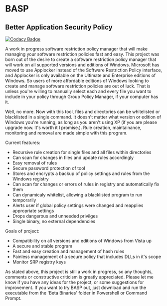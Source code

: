 # BASP
## Better Application Security Policy

[![Codacy Badge](https://api.codacy.com/project/badge/Grade/d7d090fa8cd249ef92bb0139b824038f)](https://www.codacy.com/app/capnspacehook/Better-Application-Security-Policy?utm_source=github.com&amp;utm_medium=referral&amp;utm_content=capnspacehook/Better-Application-Security-Policy&amp;utm_campaign=Badge_Grade)

A work in progress software restriction policy manager that will make managing your software restriction policies fast and easy. This project was born out of the desire to create a software restriction policy manager that will work on all supported versions and editions of Windows. Microsoft has moved to use Applocker instead of the Software Restriction Policy interface, and Applocker is only available on the Ultimate and Enterprise editions of Windows. So users of more affordable editions of Windows looking to create and manage software restriction policies are out of luck. That is unless you're willing to manually select each and every file you want to include in your policy through Group Policy Manager, if your computer has it.

Well, no more. Now with this tool, files and directories can be whitelisted or blacklisted in a single command. It doesn't matter what version or edition of Windows you're running, as long as you aren't using XP (if you are please upgrade now. It's worth it I promise.). Rule creation, maintainance, monitoring and removal are made simple with this program.

Current features:
* Recursive rule creation for single files and all files within directories
* Can scan for changes in files and update rules accordingly 
* Easy removal of rules
* Secure password protection of tool
* Stores and encrypts a backup of policy settings and rules from the Windows registry
* Can scan for changes or errors of rules in registry and automatically fix them
* Can dynamicaly whitelist, allowing a blacklisted program to run temporarily
* Alerts user if global policy settings were changed and reapplies appropriate settings
* Drops dangerous and unneeded privilges
* Single binary, no external dependencies

Goals of project:
* Compatibility on all versions and editions of Windows from Vista up
* A secure and stable program
* Fast and easy creation and management of hash rules
* Painless management of a secure policy that includes DLLs in it's scope
* Monitor SRP registry keys

As stated above, this project is still a work in progress, so any thoughts, comments or constructive criticism is greatly appreciated. Please let me know if you have any ideas for the project, or some suggestions for improvement. If you want to try BASP out, just download and run the executable from the 'Beta Binaries' folder in Powershell or Command Prompt.
